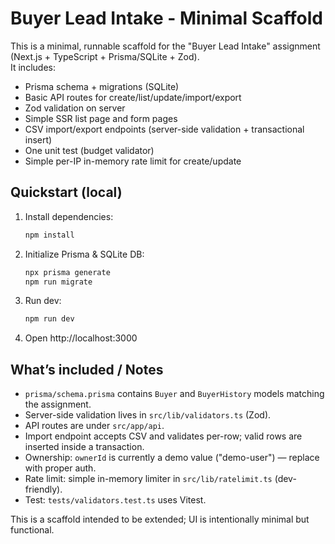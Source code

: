 # Buyer Lead Intake - Minimal Scaffold

This is a minimal, runnable scaffold for the "Buyer Lead Intake" assignment (Next.js + TypeScript + Prisma/SQLite + Zod).  
It includes:

- Prisma schema + migrations (SQLite)
- Basic API routes for create/list/update/import/export
- Zod validation on server
- Simple SSR list page and form pages
- CSV import/export endpoints (server-side validation + transactional insert)
- One unit test (budget validator)
- Simple per-IP in-memory rate limit for create/update

## Quickstart (local)

1. Install dependencies:
   ```bash
   npm install
   ```

2. Initialize Prisma & SQLite DB:
   ```bash
   npx prisma generate
   npm run migrate
   ```

3. Run dev:
   ```bash
   npm run dev
   ```

4. Open http://localhost:3000

## What’s included / Notes

- `prisma/schema.prisma` contains `Buyer` and `BuyerHistory` models matching the assignment.
- Server-side validation lives in `src/lib/validators.ts` (Zod).
- API routes are under `src/app/api`.
- Import endpoint accepts CSV and validates per-row; valid rows are inserted inside a transaction.
- Ownership: `ownerId` is currently a demo value ("demo-user") — replace with proper auth.
- Rate limit: simple in-memory limiter in `src/lib/ratelimit.ts` (dev-friendly).
- Test: `tests/validators.test.ts` uses Vitest.

This is a scaffold intended to be extended; UI is intentionally minimal but functional.
